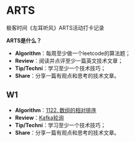 # ARTS
极客时间《左耳听风》ARTS活动打卡记录



**ARTS是什么？**

- **Algorithm**：每周至少做一个leetcode的算法题；
- **Review**：阅读并点评至少一篇英文技术文章；
- **Tip/Techni**：学习至少一个技术技巧；
- **Share**：分享一篇有观点和思考的技术文章。

## W1
- **Algorithm**：[1122. 数组的相对排序](https://github.com/hornsey/ARTS/blob/master/Algorithm/W1-Q1122%E6%95%B0%E7%BB%84%E7%9A%84%E7%9B%B8%E5%AF%B9%E6%8E%92%E5%BA%8F.md)
- **Review**：[Kafka轮询](https://github.com/hornsey/ARTS/blob/master/Review/W1-kafka%E8%BD%AE%E8%AF%A2.md)
- **Tip/Techni**：学习至少一个技术技巧；
- **Share**：分享一篇有观点和思考的技术文章。



 
 

